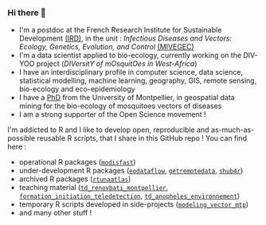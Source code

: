 ### Hi there 👋

- I'm a postdoc at the French Research Institute for Sustainable Development [(IRD)](https://en.ird.fr/home-page), in the unit : *Infectious Diseases and Vectors: Ecology, Genetics, Evolution, and Control* [(MIVEGEC)](https://mivegec.fr/en)
- I'm a data scientist applied to bio-ecology, currently working on the DIV-YOO project (*DIVersitY of mOsquitOes in West-Africa*)
- I have an interdisciplinary profile in computer science, data science, statistical modelling, machine learning, geography, GIS, remote sensing, bio-ecology and eco-epidemiology
- I have a [PhD](https://theses.hal.science/tel-03841709) from the University of Montpellier, in geospatial data mining for the bio-ecology of mosquitoes vectors of diseases
- I am a strong supporter of the Open Science movement ! 

I'm addicted to R and I like to develop open, reproducible and as-much-as-possible reusable R scripts, that I share in this GitHub repo ! You can find here :

- operational R packages ([`modisfast`](https://github.com/ptaconet/modisfast))
- under-development R packages ([`eodataflow`](https://github.com/ptaconet/eodataflow), [`getremotedata`](https://github.com/ptaconet/getremotedata), [`shub4r`](https://github.com/ptaconet/shub4r))
- archived R packages ([`rtunaatlas`](https://github.com/ptaconet/rtunaatlas))
- teaching material ([`td_renovbati_montpellier`](https://github.com/ptaconet/td_renovbati_montpellier), [`formation_initiation_teledetection`](https://github.com/ptaconet/formation_initiation_teledetection), [`td_anopheles_environnement`](https://github.com/ptaconet/td_anopheles_environnement))
- temporary R scripts developed in side-projects ([`modeling_vector_mtp`](https://github.com/ptaconet/modeling_vector_mtp))
- and many other stuff !

